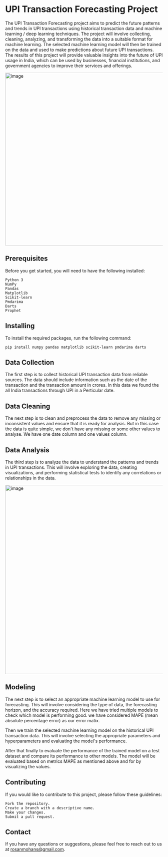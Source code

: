 
# UPI Transaction Forecasting Project

The UPI Transaction Forecasting project aims to predict the future patterns and trends in UPI transactions using historical transaction data and machine learning / deep learning techniques. The project will involve collecting, cleaning, analyzing, and transforming the data into a suitable format for machine learning. The selected machine learning model will then be trained on the data and used to make predictions about future UPI transactions. The results of this project will provide valuable insights into the future of UPI usage in India, which can be used by businesses, financial institutions, and government agencies to improve their services and offerings.


<img width="552" alt="image" src="https://user-images.githubusercontent.com/93364800/218988061-48ce267d-8d74-42d3-bfe0-bad467c74331.png">

## Prerequisites
Before you get started, you will need to have the following installed:

    Python 3
    NumPy
    Pandas
    Matplotlib
    Scikit-learn
    Pmdarima
    Darts
    Prophet


## Installing

To install the required packages, run the following command:

    pip install numpy pandas matplotlib scikit-learn pmdarima darts

## Data Collection

The first step is to collect historical UPI transaction data from reliable sources. The data should include information such as the date of the transaction and the transaction amount in crores. In this data we found the all India transactions through UPI in a Perticular date.


## Data Cleaning

The next step is to clean and preprocess the data to remove any missing or inconsistent values and ensure that it is ready for analysis. But in this case the data is quite simple, we don't have any missing or some other values to analyse. We have one date column and one values column.
## Data Analysis

The third step is to analyze the data to understand the patterns and trends in UPI transactions. This will involve exploring the data, creating visualizations, and performing statistical tests to identify any correlations or relationships in the data.

<img width="604" alt="image" src="https://user-images.githubusercontent.com/93364800/218988912-48628f25-214b-471a-885b-1de9ea13ba95.png">

## Modeling

The next step is to select an appropriate machine learning model to use for forecasting. This will involve considering the type of data, the forecasting horizon, and the accuracy required. Here we have tried multiple models to check which model is performing good. we have considered MAPE (mean absolute percentage error) as our error matix. 
    
Then we train the selected machine learning model on the historical UPI transaction data. This will involve selecting the appropriate parameters and hyperparameters and evaluating the model's performance.

After that finally to evaluate the performance of the trained model on a test dataset and compare its performance to other models. The model will be evaluated based on metrics MAPE as mentioned above and for by visualizing the values.

## Contributing

If you would like to contribute to this project, please follow these guidelines:

    Fork the repository.
    Create a branch with a descriptive name.
    Make your changes.
    Submit a pull request.
## Contact

If you have any questions or suggestions, please feel free to reach out to us at rosanmohans@gmail.com.
